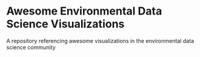 # Awesome Environmental Data Science Visualizations
A repository referencing awesome visualizations in the environmental data science community

